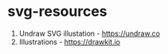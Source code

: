 # svg-resources


1. Undraw SVG illustation - https://undraw.co
2. Illustrations - https://drawkit.io

